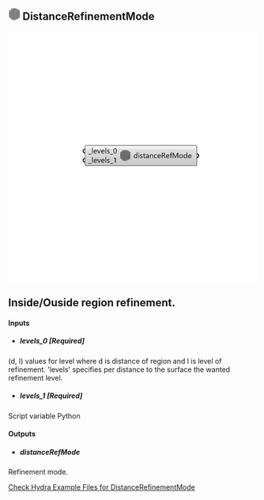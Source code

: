 ## ![](../../images/icons/DistanceRefinementMode.png) DistanceRefinementMode

![](../../images/components/DistanceRefinementMode.png)

Inside/Ouside region refinement.
 -

#### Inputs
* ##### levels_0 [Required]
(d, l) values for level where d is distance of region and 
 l is level of refinement. 'levels' specifies per distance to the
 surface the wanted refinement level.
* ##### levels_1 [Required]
Script variable Python

#### Outputs
* ##### distanceRefMode
Refinement mode.


[Check Hydra Example Files for DistanceRefinementMode](https://hydrashare.github.io/hydra/index.html?keywords=Butterfly_DistanceRefinementMode)